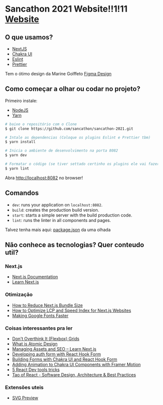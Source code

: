 # Sancathon 2021 Website!!1!11 [Website](https://sancathon.com.br/)

## O que usamos?

- [NextJS](https://nextjs.org/)
- [Chakra UI](https://chakra-ui.com/)
- [Eslint](https://eslint.org/)
- [Prettier](https://prettier.io/)

Tem o ótimo design da Marine Golffeto [Figma Design](https://www.figma.com/file/ARdCZAqAexgc6L2SjgIXVE/Untitled?node-id=325%3A285)

## Como começar a olhar ou codar no projeto?

Primeiro instale:

- [NodeJS](http://nodejs.org/)
- [Yarn](https://yarnpkg.com/lang/en/docs/cli/install/)

```bash
# baixe o repositório com o Clone
$ git clone https://github.com/sancathon/sancathon-2021.git

# Intale as dependencias (Coloque os plugins Eslint e Prettier tbm)
$ yarn install

# Inicia o ambiente de desenvolvimento na porta 8082
$ yarn dev

# Formatar o código (se tiver settado certinho os plugins ele vai fazer isso automatico quando salvar e sempre dispara qualquer erro fora do nosso padrão)
$ yarn lint
```

Abra [http://localhost:8082](http://localhost:8082) no browser!

## Comandos

- `dev`: runs your application on `localhost:8082`.
- `build`: creates the production build version.
- `start`: starts a simple server with the build production code.
- `lint`: runs the linter in all components and pages.

Talvez tenha mais aqui: [package.json](package.json) da uma olhada

## Não conhece as tecnologias? Quer conteudo util?

### Next.js

- [Next.js Documentation](https://nextjs.org/docs) 
- [Learn Next.js](https://nextjs.org/learn) 

### Otimização

- [How to Reduce Next.js Bundle Size](https://medium.com/ne-digital/how-to-reduce-next-js-bundle-size-68f7ac70c375)
- [How to Optimize LCP and Speed Index for Next.js Websites](https://medium.com/ne-digital/how-to-improve-lcp-and-speed-index-for-next-js-websites-f129ae776835)
- [Making Google Fonts Faster](https://sia.codes/posts/making-google-fonts-faster/)

### Coisas interessantes pra ler

- [Don't Overthink It (Flexbox) Grids](https://css-tricks.com/dont-overthink-flexbox-grids/)
- [What is Atomic Design](https://www.youtube.com/watch?v=gLJvbrwv67c)
- [Managing Assets and SEO – Learn Next.js](https://www.youtube.com/watch?v=fJL1K14F8R8)
- [Developing auth form with React Hook Form](https://youtu.be/1BUT7T9ThlU?list=PL6bwFJ82M6FXjyBTVi6WSCWin8q_g_8RR&t=1078)
- [Building Forms with Chakra UI and React Hook Form](https://chakra-ui.com/guides/integrations/with-hook-form)
- [Adding Animation to Chakra UI Components with Framer Motion](https://chakra-ui.com/guides/integrations/with-framer)
- [5 React Dev tools tricks](https://blog.logrocket.com/5-things-you-didnt-know-about-react-devtools-2c6e0ef22529/)
- [Tao of React - Software Design, Architecture & Best Practices](https://alexkondov.com/tao-of-react/)

### Extensões uteis

- [SVG Preview](https://marketplace.visualstudio.com/items?itemName=SimonSiefke.svg-preview)

